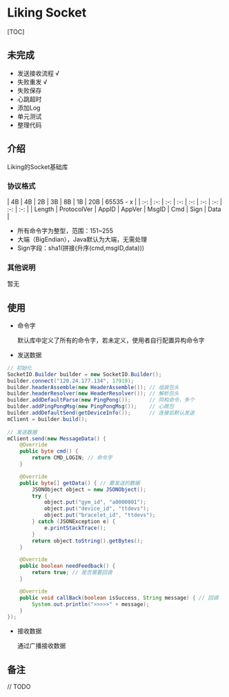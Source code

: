# Liking Socket

[TOC]

## 未完成

- 发送接收流程 √
- 失败重发 √
- 失败保存 
- 心跳超时
- 添加Log 
- 单元测试
- 整理代码


## 介绍

Liking的Socket基础库

### 协议格式

|    4B    |    4B    |     2B     |     3B     |     8B     |     1B     |     20B     |     65535 - x    |
|    :-:     |   :-:    |   :-:    |    :-:     |   :-:    |   :-:    |   :-:    |   :-:    |   :-:    |
|    Length   |     ProtocolVer     |    AppID  |    AppVer  |    MsgID |   Cmd  |    Sign  |    Data  |

- 所有命令字为整型，范围：151~255
- 大端（BigEndian），Java默认为大端，无需处理
- Sign字段：sha1(拼接(升序(cmd,msgID,data)))

### 其他说明

暂无

## 使用

- 命令字

    默认库中定义了所有的命令字，若未定义，使用者自行配置异构命令字

- 发送数据

``` java
// 初始化
SocketIO.Builder builder = new SocketIO.Builder();
builder.connect("120.24.177.134", 17919);
builder.headerAssemble(new HeaderAssemble()); // 组装包头
builder.headerResolver(new HeaderResolver()); // 解析包头
builder.addDefaultParse(new PingPong());      // 同构命令，多个
builder.addPingPongMsg(new PingPongMsg());    // 心跳包
builder.addDefaultSend(getDeviceInfo());      // 连接后默认发送
mClient = builder.build();
    
// 发送数据
mClient.send(new MessageData() {
    @Override
    public byte cmd() {
        return CMD_LOGIN; // 命令字
    }

    @Override
    public byte[] getData() { // 要发送的数据
        JSONObject object = new JSONObject();
        try {
            object.put("gym_id", "a0000001");
            object.put("device_id", "ttdevs");
            object.put("bracelet_id", "ttdevs");
        } catch (JSONException e) {
            e.printStackTrace();
        }
        return object.toString().getBytes();
    }

    @Override
    public boolean needFeedback() {
        return true; // 是否需要回调
    }

    @Override
    public void callBack(boolean isSuccess, String message) { // 回调
        System.out.println(">>>>>" + message);
    }
});
```

- 接收数据
  
  通过广播接收数据


## 备注

// TODO


